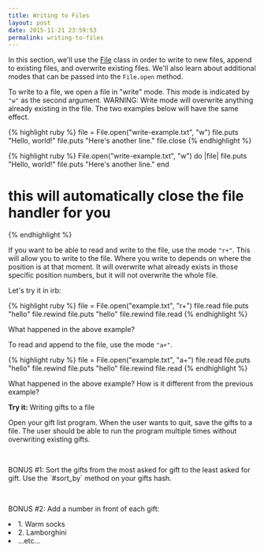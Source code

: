 ```yaml
---
title: Writing to Files
layout: post
date: 2015-11-21 23:59:53
permalink: writing-to-files
---
```


In this section, we'll use the [File](http://ruby-doc.org/core-2.2.0/File.html) class in order to write to new files, append to existing files, and overwrite existing files. We'll also learn about additional modes that can be passed into the `File.open` method. 

To write to a file, we open a file in "write" mode. This mode is indicated by `"w"` as the second argument. WARNING: Write mode will overwrite anything already existing in the file. The two examples below will have the same effect. 

{% highlight ruby %}
file = File.open("write-example.txt", "w")
file.puts "Hello, world!"
file.puts "Here's another line."
file.close
{% endhighlight %}

{% highlight ruby %}
File.open("write-example.txt", "w") do |file| 
  file.puts "Hello, world!"
  file.puts "Here's another line."
end
# this will automatically close the file handler for you
{% endhighlight %}

If you want to be able to read and write to the file, use the mode `"r+"`. This will allow you to write to the file. Where you write to depends on where the position is at that moment. It will overwrite what already exists in those specific position numbers, but it will not overwrite the whole file.

Let's try it in irb:

{% highlight ruby %}
file = File.open("example.txt", "r+")
file.read
file.puts "hello"
file.rewind
file.puts "hello"
file.rewind
file.read
{% endhighlight %}

What happened in the above example? 

To read and append to the file, use the mode `"a+"`.

{% highlight ruby %}
file = File.open("example.txt", "a+")
file.read
file.puts "hello"
file.rewind
file.puts "hello"
file.rewind
file.read
{% endhighlight %}

What happened in the above example? How is it different from the previous example? 

<div class="card blue-grey darken-1">
  <div class="card-content white-text">
    <span class="card-title orange-text"><b>Try it: </b>Writing gifts to a file</span>
    <p>
      Open your gift list program. When the user wants to quit, save the gifts to a file. The user should be able to run the program multiple times without overwriting existing gifts. 
    </p> <br>
    <p>
      BONUS #1: Sort the gifts from the most asked for gift to the least asked for gift. Use the `#sort_by` method on your gifts hash.
    </p> <br>
    <p>
      BONUS #2: Add a number in front of each gift:
      <li>1. Warm socks</li>
      <li>2. Lamborghini</li>
      <li>...etc...</li>
    </p>
  </div>
</div>
